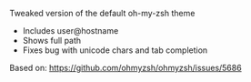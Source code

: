 Tweaked version of the default oh-my-zsh theme
- Includes user@hostname
- Shows full path
- Fixes bug with unicode chars and tab completion

Based on: https://github.com/ohmyzsh/ohmyzsh/issues/5686

